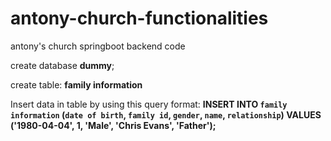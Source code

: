 # antony-church-functionalities
antony's church springboot backend code 


create database **dummy**;

create table: **family information**

  Insert data in table by using this query format:
    **INSERT INTO `family information` (`date of birth`, `family id`, `gender`, `name`, `relationship`)
    VALUES ('1980-04-04', 1, 'Male', 'Chris Evans', 'Father');**
